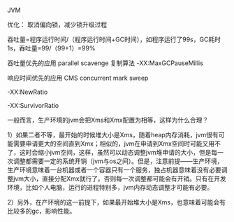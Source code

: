 JVM



优化： 取消偏向锁，减少锁升级过程





吞吐量=程序运行时间/（程序运行时间+GC时间），如程序运行了99s，GC耗时1s，吞吐量=99/（99+1）=99%







吞吐量优先的应用  parallel scavenge  复制算法  -XX:MaxGCPauseMillis

响应时间优先的应用  CMS  concurrent mark sweep





-XX:NewRatio

-XX:SurvivorRatio



一般而言，生产环境的jvm会把Xms和Xmx配置为相等，这样为什么合理？

1）如果二者不等，最开始的时候堆大小是Xms，随着heap内存消耗，jvm很有可能需要申请更大的空间直到Xmx；相似的，jvm在申请到Xmx空间时可能又用不了，这时会缩小jvm空间，这样，虽然可以动态调整jvm堆申请的大小，但是每一次调整都需要一定的系统开销（jvm与os之间）。但是，注意前提——生产环境，生产环境意味着一台机器或者一个容器只有一个服务，独占机器意味着没有必要调整jvm大小，直接分配Xmx就行了。否则每一次调整都可能会有开销。只有在开发环境，比如个人电脑，运行的进程特别多，jvm内存动态调整才可能有必要。

2）另外，在产环境的这一前提下，如果最开始堆大小是Xms，也意味着可能会有比较多的gc，影响性能。